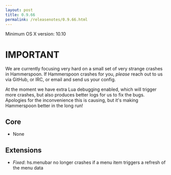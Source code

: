```yaml
---
layout: post
title: 0.9.66
permalink: /releasenotes/0.9.66.html
---
```


Minimum OS X version: 10.10

# IMPORTANT
We are currently focusing very hard on a small set of very strange crashes in Hammerspoon.
If Hammerspoon crashes for you, *please* reach out to us via GitHub, or IRC, or email and send us your config.

At the moment we have extra Lua debugging enabled, which will trigger more crashes, but also produces better logs for us to fix the bugs. Apologies for the inconvenience this is causing, but it's making Hammerspoon better in the long run!

## Core

 * None

## Extensions

 * *Fixed*: hs.menubar no longer crashes if a menu item triggers a refresh of the menu data
